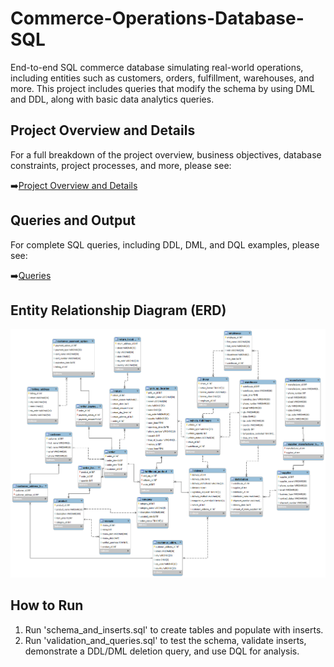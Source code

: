 # Commerce-Operations-Database-SQL

End-to-end SQL commerce database simulating real-world operations, including entities such as customers, orders, fulfillment, warehouses, and more. This project includes queries that modify the schema by using DML and DDL, along with basic data analytics queries. 

## Project Overview and Details 

For a full breakdown of the project overview, business objectives, database constraints, project processes, and more, please see:

➡️[Project Overview and Details](project_overview_&_details.md)

## Queries and Output

For complete SQL queries, including DDL, DML, and DQL examples, please see:

➡️[Queries](queries.md)

## Entity Relationship Diagram (ERD)

![ERD Diagram](ERD.png)

## How to Run 

1. Run 'schema_and_inserts.sql' to create tables and populate with inserts.
2. Run 'validation_and_queries.sql' to test the schema, validate inserts, demonstrate a DDL/DML deletion query, and use DQL for analysis.
